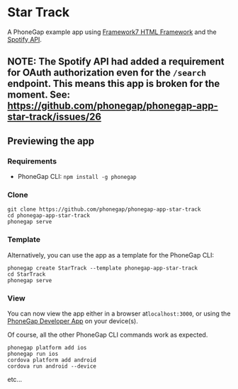 # Star Track

A PhoneGap example app using [Framework7 HTML Framework](http://framework7.io/) and the [Spotify API](https://developer.spotify.com/web-api/).

## NOTE: The Spotify API had added a requirement for OAuth authorization even for the `/search` endpoint. This means this app is broken for the moment. See: https://github.com/phonegap/phonegap-app-star-track/issues/26

## Previewing the app

### Requirements

- PhoneGap CLI: `npm install -g phonegap`

### Clone

```
git clone https://github.com/phonegap/phonegap-app-star-track
cd phonegap-app-star-track
phonegap serve
```

### Template

Alternatively, you can use the app as a template for the PhoneGap CLI:

```
phonegap create StarTrack --template phonegap-app-star-track
cd StarTrack
phonegap serve
```

### View

You can now view the app either in a browser at`localhost:3000`, or using the [PhoneGap Developer App](http://app.phonegap.com/) on your device(s).


Of course, all the other PhoneGap CLI commands work as expected.

```
phonegap platform add ios
phonegap run ios
cordova platform add android
cordova run android --device
```

etc...
